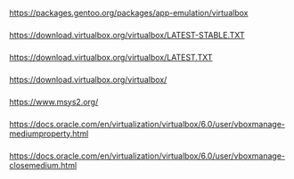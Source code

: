 https://packages.gentoo.org/packages/app-emulation/virtualbox
###
https://download.virtualbox.org/virtualbox/LATEST-STABLE.TXT
###
https://download.virtualbox.org/virtualbox/LATEST.TXT
###
https://download.virtualbox.org/virtualbox/
###
https://www.msys2.org/
###
https://docs.oracle.com/en/virtualization/virtualbox/6.0/user/vboxmanage-mediumproperty.html
###
https://docs.oracle.com/en/virtualization/virtualbox/6.0/user/vboxmanage-closemedium.html

